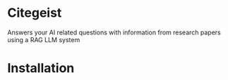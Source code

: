 # Citegeist
Answers your AI related questions with information from research papers using a RAG LLM system

# Installation